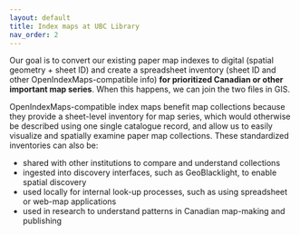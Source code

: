 ```yaml
---
layout: default
title: Index maps at UBC Library
nav_order: 2
---
```

Our goal is to convert our existing paper map indexes to digital (spatial geometry + sheet ID) and create a spreadsheet inventory (sheet ID and other OpenIndexMaps-compatible info) <b>for prioritized Canadian or other important map series</b>. When this happens, we can join the two files in GIS.

OpenIndexMaps-compatible index maps benefit map collections because they provide a sheet-level inventory for map series, which would otherwise be described using one single catalogue record, and allow us to easily visualize and spatially examine paper map collections. These standardized inventories can also be:

- shared with other institutions to compare and understand collections
- ingested into discovery interfaces, such as GeoBlacklight, to enable spatial discovery
- used locally for internal look-up processes, such as using spreadsheet or web-map applications
- used in research to understand patterns in Canadian map-making and publishing
